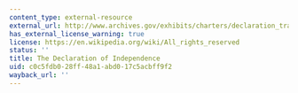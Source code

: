 ```yaml
---
content_type: external-resource
external_url: http://www.archives.gov/exhibits/charters/declaration_transcript.html
has_external_license_warning: true
license: https://en.wikipedia.org/wiki/All_rights_reserved
status: ''
title: The Declaration of Independence
uid: c0c5fdb0-28ff-48a1-abd0-17c5acbff9f2
wayback_url: ''
---
```

